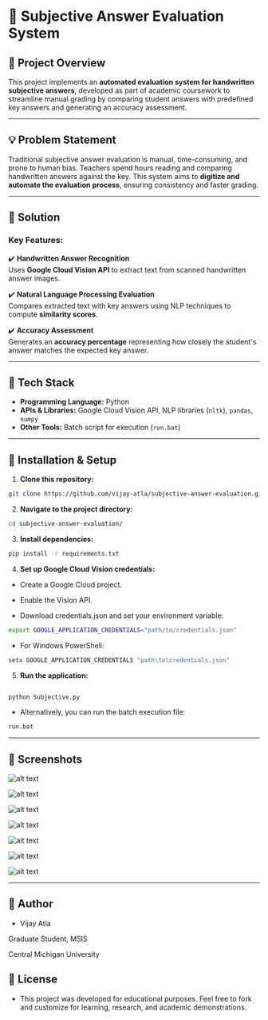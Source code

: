 # 📝 Subjective Answer Evaluation System

## 📌 Project Overview

This project implements an **automated evaluation system for handwritten subjective answers**, developed as part of academic coursework to streamline manual grading by comparing student answers with predefined key answers and generating an accuracy assessment.

---

## 💡 Problem Statement

Traditional subjective answer evaluation is manual, time-consuming, and prone to human bias. Teachers spend hours reading and comparing handwritten answers against the key. This system aims to **digitize and automate the evaluation process**, ensuring consistency and faster grading.

---

## 🎯 Solution

### **Key Features:**

✔️ **Handwritten Answer Recognition**  
Uses **Google Cloud Vision API** to extract text from scanned handwritten answer images.

✔️ **Natural Language Processing Evaluation**  
Compares extracted text with key answers using NLP techniques to compute **similarity scores**.

✔️ **Accuracy Assessment**  
Generates an **accuracy percentage** representing how closely the student's answer matches the expected key answer.

---

## 🔧 Tech Stack

- **Programming Language:** Python
- **APIs & Libraries:** Google Cloud Vision API, NLP libraries (`nltk`), `pandas`, `numpy`
- **Other Tools:** Batch script for execution (`run.bat`)

---

## 🚀 Installation & Setup

1. **Clone this repository:**

```bash
git clone https://github.com/vijay-atla/subjective-answer-evaluation.git

```

2. **Navigate to the project directory:**

```bash
cd subjective-answer-evaluation/

```

3. **Install dependencies:**

```bash
pip install -r requirements.txt
```

4. **Set up Google Cloud Vision credentials:**

- Create a Google Cloud project.

- Enable the Vision API.

- Download credentials.json and set your environment variable:

```bash
export GOOGLE_APPLICATION_CREDENTIALS="path/to/credentials.json"

```
- For Windows PowerShell:
```bash
setx GOOGLE_APPLICATION_CREDENTIALS "path\to\credentials.json"
```

5. **Run the application:**

```bash

python Subjective.py

```

- Alternatively, you can run the batch execution file:

```bash
run.bat
```

---

## 📸 Screenshots

![alt text](Screenshots/image.png)



![alt text](Screenshots/image-1.png)



![alt text](Screenshots/image-2.png)



![alt text](Screenshots/image-3.png)



![alt text](Screenshots/image-4.png)



![alt text](Screenshots/image-5.png)



![alt text](Screenshots/image-6.png)





---

## 👤 Author

- Vijay Atla

Graduate Student, MSIS

Central Michigan University

## 📝 License

- This project was developed for educational purposes. Feel free to fork and customize for learning, research, and academic demonstrations.

